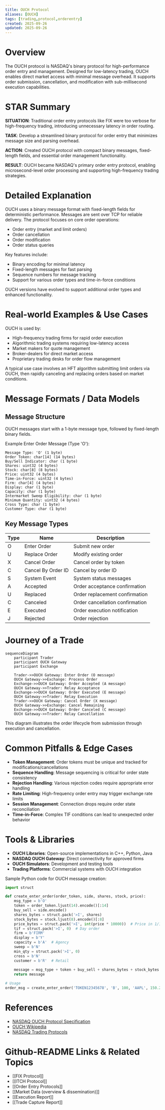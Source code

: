 ```yaml
---
title: OUCH Protocol
aliases: [OUCH]
tags: [trading,protocol,orderentry]
created: 2025-09-26
updated: 2025-09-26
---
```


# Overview

The OUCH protocol is NASDAQ's binary protocol for high-performance order entry and management. Designed for low-latency trading, OUCH enables direct market access with minimal message overhead. It supports order submission, cancellation, and modification with sub-millisecond execution capabilities.

# STAR Summary

**SITUATION**: Traditional order entry protocols like FIX were too verbose for high-frequency trading, introducing unnecessary latency in order routing.

**TASK**: Develop a streamlined binary protocol for order entry that minimizes message size and parsing overhead.

**ACTION**: Created OUCH protocol with compact binary messages, fixed-length fields, and essential order management functionality.

**RESULT**: OUCH became NASDAQ's primary order entry protocol, enabling microsecond-level order processing and supporting high-frequency trading strategies.

# Detailed Explanation

OUCH uses a binary message format with fixed-length fields for deterministic performance. Messages are sent over TCP for reliable delivery. The protocol focuses on core order operations:

- Order entry (market and limit orders)
- Order cancellation
- Order modification
- Order status queries

Key features include:
- Binary encoding for minimal latency
- Fixed-length messages for fast parsing
- Sequence numbers for message tracking
- Support for various order types and time-in-force conditions

OUCH versions have evolved to support additional order types and enhanced functionality.

# Real-world Examples & Use Cases

OUCH is used by:
- High-frequency trading firms for rapid order execution
- Algorithmic trading systems requiring low-latency access
- Market makers for quote management
- Broker-dealers for direct market access
- Proprietary trading desks for order flow management

A typical use case involves an HFT algorithm submitting limit orders via OUCH, then rapidly canceling and replacing orders based on market conditions.

# Message Formats / Data Models

## Message Structure

OUCH messages start with a 1-byte message type, followed by fixed-length binary fields.

Example Enter Order Message (Type 'O'):

```
Message Type: 'O' (1 byte)
Order Token: char[14] (14 bytes)
Buy/Sell Indicator: char (1 byte)
Shares: uint32 (4 bytes)
Stock: char[8] (8 bytes)
Price: uint32 (4 bytes)
Time-in-Force: uint32 (4 bytes)
Firm: char[4] (4 bytes)
Display: char (1 byte)
Capacity: char (1 byte)
Intermarket Sweep Eligibility: char (1 byte)
Minimum Quantity: uint32 (4 bytes)
Cross Type: char (1 byte)
Customer Type: char (1 byte)
```

## Key Message Types

| Type | Name | Description |
|------|------|-------------|
| O | Enter Order | Submit new order |
| U | Replace Order | Modify existing order |
| X | Cancel Order | Cancel order by token |
| C | Cancel By Order ID | Cancel by order ID |
| S | System Event | System status messages |
| A | Accepted | Order acceptance confirmation |
| U | Replaced | Order replacement confirmation |
| C | Canceled | Order cancellation confirmation |
| E | Executed | Order execution notification |
| J | Rejected | Order rejection |

# Journey of a Trade

```mermaid
sequenceDiagram
    participant Trader
    participant OUCH Gateway
    participant Exchange

    Trader->>OUCH Gateway: Enter Order (O message)
    OUCH Gateway->>Exchange: Process Order
    Exchange->>OUCH Gateway: Order Accepted (A message)
    OUCH Gateway->>Trader: Relay Acceptance
    Exchange->>OUCH Gateway: Order Executed (E message)
    OUCH Gateway->>Trader: Relay Execution
    Trader->>OUCH Gateway: Cancel Order (X message)
    OUCH Gateway->>Exchange: Cancel Remaining
    Exchange->>OUCH Gateway: Order Canceled (C message)
    OUCH Gateway->>Trader: Relay Cancellation
```

This diagram illustrates the order lifecycle from submission through execution and cancellation.

# Common Pitfalls & Edge Cases

- **Token Management**: Order tokens must be unique and tracked for modifications/cancellations
- **Sequence Handling**: Message sequencing is critical for order state consistency
- **Rejection Handling**: Various rejection codes require appropriate error handling
- **Rate Limiting**: High-frequency order entry may trigger exchange rate limits
- **Session Management**: Connection drops require order state reconciliation
- **Time-in-Force**: Complex TIF conditions can lead to unexpected order behavior

# Tools & Libraries

- **OUCH Libraries**: Open-source implementations in C++, Python, Java
- **NASDAQ OUCH Gateway**: Direct connectivity for approved firms
- **OUCH Simulators**: Development and testing tools
- **Trading Platforms**: Commercial systems with OUCH integration

Sample Python code for OUCH message creation:

```python
import struct

def create_enter_order(order_token, side, shares, stock, price):
    msg_type = b'O'
    token = order_token.ljust(14).encode()[:14]
    buy_sell = side.encode()
    shares_bytes = struct.pack('>I', shares)
    stock_bytes = stock.ljust(8).encode()[:8]
    price_bytes = struct.pack('>I', int(price * 10000))  # Price in 1/10000 dollars
    tif = struct.pack('>I', 0)  # Day order
    firm = b'FIRM'
    display = b'Y'
    capacity = b'A'  # Agency
    sweep = b'N'
    min_qty = struct.pack('>I', 0)
    cross = b'N'
    customer = b'R'  # Retail
    
    message = msg_type + token + buy_sell + shares_bytes + stock_bytes + price_bytes + tif + firm + display + capacity + sweep + min_qty + cross + customer
    return message

# Usage
order_msg = create_enter_order('TOKEN12345678', 'B', 100, 'AAPL', 150.25)
```

# References

- [NASDAQ OUCH Protocol Specification](https://www.nasdaqtrader.com/content/technicalsupport/specifications/tradingengines/ouch4.2.pdf)
- [OUCH Wikipedia](https://en.wikipedia.org/wiki/OUCH_(protocol))
- [NASDAQ Trading Protocols](https://www.nasdaq.com/solutions/technology-innovation/trading-protocols)

# Github-README Links & Related Topics

- [[FIX Protocol]]
- [[ITCH Protocol]]
- [[Order Entry Protocols]]
- [[Market Data (overview & dissemination)]]
- [[Execution Report]]
- [[Trade Capture Report]]